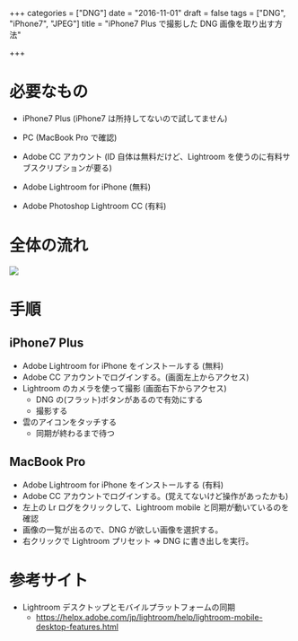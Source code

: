 +++
categories = ["DNG"]
date = "2016-11-01"
draft = false
tags = ["DNG", "iPhone7", "JPEG"]
title = "iPhone7 Plus で撮影した DNG 画像を取り出す方法"

+++

# 必要なもの

- iPhone7 Plus (iPhone7 は所持してないので試してません)
- PC (MacBook Pro で確認)

- Adobe CC アカウント (ID 自体は無料だけど、Lightroom を使うのに有料サブスクリプションが要る)

- Adobe Lightroom for iPhone (無料)
- Adobe Photoshop Lightroom CC (有料)

# 全体の流れ

<img src="../dng/figure1.png" />

# 手順

## iPhone7 Plus

- Adobe Lightroom for iPhone をインストールする (無料)
- Adobe CC アカウントでログインする。(画面左上からアクセス)
- Lightroom のカメラを使って撮影 (画面右下からアクセス)
  - DNG の(フラット)ボタンがあるので有効にする
  - 撮影する
- 雲のアイコンをタッチする
  - 同期が終わるまで待つ

## MacBook Pro

- Adobe Lightroom for iPhone をインストールする (有料)
- Adobe CC アカウントでログインする。(覚えてないけど操作があったかも)
- 左上の Lr ログをクリックして、Lightroom mobile と同期が動いているのを確認
- 画像の一覧が出るので、DNG が欲しい画像を選択する。
- 右クリックで Lightroom プリセット => DNG に書き出しを実行。

# 参考サイト

- Lightroom デスクトップとモバイルプラットフォームの同期
  - https://helpx.adobe.com/jp/lightroom/help/lightroom-mobile-desktop-features.html




